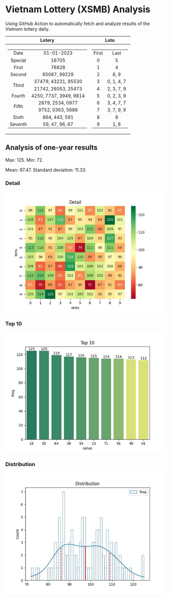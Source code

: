 # Vietnam Lottery (XSMB) Analysis

Using GitHub Action to automatically fetch and analyze results of the Vietnam lottery daily.

| Lotery      | Loto |
| :-----------: | :-----------: |
| <table><tr><td>Date</td><td>01-01-2023</td></tr><tr><td>Special</td><td>16705</td></tr><tr><td>First</td><td>76828</td></tr><tr><td>Second</td><td>65067, 99229</td></tr><tr><td rowspan="2">Third</td><td>37479, 43231, 85530</td></tr><tr><td>21742, 26053, 25473</td></tr><tr><td>Fourth</td><td>4250, 7737, 3949, 9814</td></tr><tr><td rowspan="2">Fifth</td><td>2879, 2534, 0977</td></tr><tr><td>9752, 0363, 5688</td></tr><tr><td>Sixth</td><td>864, 443, 591</td></tr><tr><td>Seventh</td><td>59, 47, 96, 67</td></tr></table> | <table><tr><td>First</td><td>Last</td></tr><tr><td>0</td><td>5</td></tr><tr><td>1</td><td>4</td></tr><tr><td>2</td><td>8, 9</td></tr><tr><td>3</td><td>0, 1, 4, 7</td></tr><tr><td>4</td><td>2, 3, 7, 9</td></tr><tr><td>5</td><td>0, 2, 3, 9</td></tr><tr><td>6</td><td>3, 4, 7, 7</td></tr><tr><td>7</td><td>3, 7, 9, 9</td></tr><tr><td>8</td><td>8</td></tr><tr><td>9</td><td>1, 6</td></tr></table> |

<h2>Analysis of one-year results</h2>

Max: 125. Min: 72.

Mean: 97.47. Standard deviation: 11.33.

<h3>Detail</h3>

![Detail](images/heatmap.jpg)

<h3>Top 10</h3>

![Top 10](images/top-10.jpg)

<h3>Distribution</h3>

![Distribution](images/distribution.jpg)